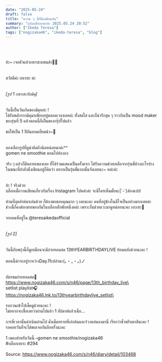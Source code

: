 ```yaml
---
date: "2025-05-24"
draft: false
title: "หวาน ๆ นี่ก็ดีเหมือนกัน"
summary: "แปลบล็อกเทเรสะ 2025.05.24 20:52"
author: ["Ikeda Teresa"]
tags: ["nogizaka46", "ikeda-teresa", "blog"]
---
```


\
\
\
อ้ะ~ เจอตัวแล้วเทเรสะแพนด้า🍧🥄\
\
\
สวัสดีค่ะ เทเรสะ ค่ะ\
\
\
_[รูป 1 เทเรสะกับมิคุ]_\
\
\
วันนี้เป็นวันเกิดของมิคุหล่ะ !\
ได้รับพลังจากมิคุมาเพียบอยู่ตลอดเวลาเลยค่ะ ทั้งสดใส และก็น่ารักสุด ๆ ราวกับเป็น mood maker ของรุ่นที่ 5 แล้วตอนนี้ก็เป็นของกรุ๊ปไปแล้ว\
\
ขอให้เป็น 1 ปีอันยอดเยี่ยมน้า~🎂\
\
\
ลองเลือกรูปที่ดูน่าคิดถึงนิดหน่อยมาค่ะ^^\
gomen ne smoothie ตอนไปฮ่องกง\
\
จริง ๆ แล้วก็มีหลายเพลงเลย ที่ได้ร่วมแสดงเป็นครั้งแรก ได้รับความช่วยเหลือจากรุ่นพี่บ้างอะไรบ้าง\
ในขณะที่กำลังนั่งเขียนอยู่ก็คิดว่า อยากเป็นรุ่นพี่แบบนั้นจังเลยนะ~ หล่ะค่ะ\
\
\
อ้ะ ! จริงด้วย\
บล็อกเมื่อวานเขียนเกี่ยวกับเรื่อง Instagram ไปหล่ะค่ะ จะมีใครเห็นมั้ยนะ|´-`)ส่องแปป\
\
ท่านที่อุตส่าห์มาเล่นด้วย ก็ต้องขอขอบคุณมาก ๆ เลยนะคะ คนที่อยู่ข้างในดีใจเป็นอย่างมากเลยค่ะ\
ช่วงนี้ก็คงต้องขายของกันในบล็อกสักพักหนึ่งหล่ะ เพราะงั้นช่วยแวะมาดูหน่อยนะคะ เอะเฮะ🤭\
\
จากคนที่อยู่ใน @teresaikedaofficial\
\
\
_[รูป 2]_\
\
\
วันนี้กับพรุ่งนี้ก็ดูเหมือนจะมีถ่ายทอดสด 13thYEARBIRTHDAYLIVE ย้อนหลังด้วยนะคะ !\
\
ตอนนี้น่าจะอยู่ระหว่างDay.1รึเปล่านะ(。・_・。)ノ\
\
\
บัตรชมถ่ายทอดสด🎫\
https://www.nogizaka46.com/s/n46/page/13th_birthday_live\
\
setlist playlist🎧\
https://nogizaka46.lnk.to/13thyearbirthdaylive_setlist\
\
\
รบกวนเข้าไปเช็คดูด้วยนะคะ !\
ไม่อยากจะเชื่อเลยว่าผ่านไปแล้ว 1 สัปดาห์แล้วเนี่ย...\
\
การที่เวลานั้นดำเนินผ่านไป ดั่งเม็ดทรายที่เอ่อล้นและร่วงหล่นลงมานี่ เรียกว่าชั่วพริบตาสินะคะ !\
รอคอยวันที่จะได้พบเจอกันอีกครั้งนะคะ\
\
1 เพลงสำหรับวันนี้⇢gomen ne smoothie/nogizaka46\
#บล็อกเทเระ #294\
\
Source: https://www.nogizaka46.com/s/n46/diary/detail/103468